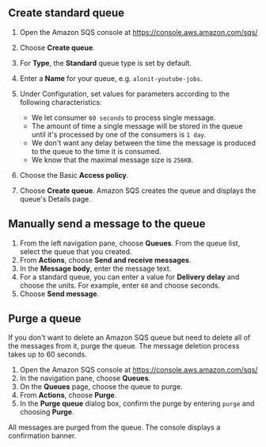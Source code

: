 
## Create standard queue

1. Open the Amazon SQS console at https://console.aws.amazon.com/sqs/

1. Choose **Create queue**.

1. For **Type**, the **Standard** queue type is set by default. 

1. Enter a **Name** for your queue, e.g. `alonit-youtube-jobs`.

1. Under Configuration, set values for parameters according to the following characteristics:

    - We let consumer `60 seconds` to process single message.
    - The amount of time a single message will be stored in the queue until it's processed by one of the consumers is `1 day`.
    - We don't want any delay between the time the message is produced to the queue to the time it is consumed.
    - We know that the maximal message size is `256KB`.

2. Choose the Basic **Access policy**.
1. Choose **Create queue**. Amazon SQS creates the queue and displays the queue's Details page.

## Manually send a message to the queue

1. From the left navigation pane, choose **Queues**. From the queue list, select the queue that you created.
1. From **Actions**, choose **Send and receive messages**.
1. In the **Message body**, enter the message text.
1. For a standard queue, you can enter a value for **Delivery delay** and choose the units. For example, enter `60` and choose seconds.
1. Choose **Send message**.

## Purge a queue

If you don't want to delete an Amazon SQS queue but need to delete all of the messages from it, purge the queue. The message deletion process takes up to 60 seconds. 

1. Open the Amazon SQS console at https://console.aws.amazon.com/sqs/
1. In the navigation pane, choose **Queues**.
1. On the **Queues** page, choose the queue to purge.
1. From **Actions**, choose **Purge**.
1. In the **Purge queue** dialog box, confirm the purge by entering `purge` and choosing **Purge**.

All messages are purged from the queue. The console displays a confirmation banner.
